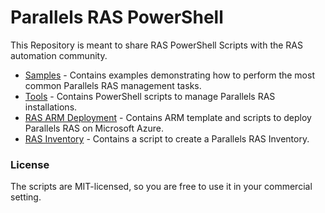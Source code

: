 # Parallels RAS PowerShell
This Repository is meant to share RAS PowerShell Scripts with the RAS automation community.
* [Samples](Samples) - Contains examples demonstrating how to perform the most common Parallels RAS management tasks.
* [Tools](Tools) - Contains PowerShell scripts to manage Parallels RAS installations.
* [RAS ARM Deployment](ARM-templates-fberson) - Contains ARM template and scripts to deploy Parallels RAS on Microsoft Azure.
* [RAS Inventory](RAS-Inventory-CWebster) - Contains a script to create a Parallels RAS Inventory.

### License ###

The scripts are MIT-licensed, so you are free to use it in your commercial setting.